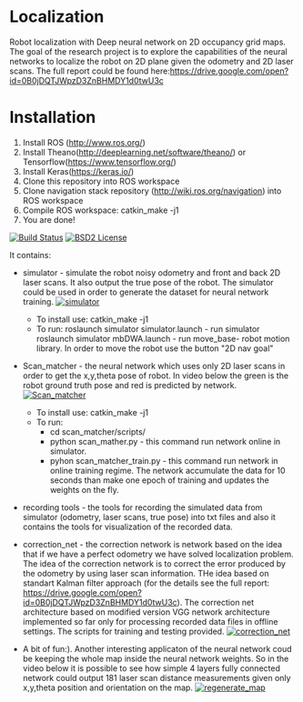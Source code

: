 Localization
======================================
Robot localization with Deep neural network on 2D occupancy grid maps.
The goal of the research project is to explore the capabilities of the neural networks to localize the robot on 2D plane given the odometry and 2D laser scans.
The full report could be found here:https://drive.google.com/open?id=0B0jDQTJWpzD3ZnBHMDY1d0twU3c

Installation
======================================
1. Install ROS (http://www.ros.org/) 
2. Install Theano(http://deeplearning.net/software/theano/) or Tensorflow(https://www.tensorflow.org/) 
3. Install Keras(https://keras.io/)
4. Clone this repository into ROS workspace
5. Clone navigation stack repository (http://wiki.ros.org/navigation) into ROS workspace
6. Compile ROS workspace: catkin_make -j1
7. You are done!

[![Build Status](https://travis-ci.org/Dtananaev/localization.svg?branch=master)](https://travis-ci.org/Dtananaev/localization)
[![BSD2 License](http://img.shields.io/badge/license-BSD2-brightgreen.svg)](https://github.com/Dtananaev/localization/blob/master/LICENSE.md) 

It contains:

* simulator - simulate the robot  noisy odometry and front and back 2D laser scans. It also output the true pose of the robot. 
The simulator could be used in order to generate the dataset for neural network training.
 [![simulator](https://github.com/Dtananaev/localization/blob/master/pictures/simulator.JPG)](https://www.youtube.com/watch?v=XgUfoiTanBc)
     * To install use: catkin_make -j1 
     * To run: roslaunch simulator simulator.launch - run simulator 
               roslaunch simulator mbDWA.launch - run move_base- robot motion library. 
               In order to move the robot use the button "2D nav goal"
* Scan_matcher - the neural network which uses only 2D laser scans in order to get the x,y,theta pose of robot. In video below the green is the robot ground truth pose and red is predicted by network. 
 [![Scan_matcher](https://github.com/Dtananaev/localization/blob/master/pictures/scan.JPG)](https://www.youtube.com/watch?v=LuZNLaJ75xs)
     * To install use: catkin_make -j1 
     * To run: 
         * cd scan_matcher/scripts/
         * python scan_mather.py - this command run network online in simulator.
         * pyhon scan_matcher_train.py - this command run network in online training regime. The network accumulate the data for 10 seconds than make one epoch of training and updates the weights on the fly. 
         
* recording tools - the tools for recording the simulated data from simulator (odometry, laser scans, true pose) into txt files and also it contains the tools for visualization of the recorded data.         
* correction_net - the correction network is network based on the idea that if we have a perfect odometry we have solved localization problem. The idea of the correction network is to correct the error produced by the odometry by using laser scan information. THe idea based on standart Kalman filter approach (for the details see the full report: https://drive.google.com/open?id=0B0jDQTJWpzD3ZnBHMDY1d0twU3c). The correction net architecture based on modified version VGG network architecture implemented so far only for processing recorded data files in offline settings. The scripts for training and testing provided. 
 [![correction_net](https://github.com/Dtananaev/localization/blob/master/pictures/correction_net.JPG)](https://youtu.be/ULN8vkq5_bk)

* A bit of fun:). Another interesting applicaton of the neural network coud be keeping the whole map inside the neural network weights. So in the video below it is possible to see how simple 4 layers fully connected network could output 181 laser scan distance measurements given only x,y,theta position and orientation on the map.
[![regenerate_map](https://github.com/Dtananaev/localization/blob/master/pictures/laserGen.JPG)](https://www.youtube.com/watch?v=DWMxrn6dcgA)




